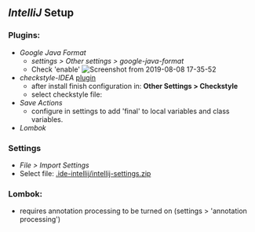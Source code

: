 ## *IntelliJ* Setup

### Plugins:
  - *Google Java Format* 
    - *settings > Other settings > google-java-format*
    - Check 'enable'
      ![Screenshot from 2019-08-08 17-35-52
      ](https://user-images.githubusercontent.com/12397753/62746114-07cc2b80-ba03-11e9-9ac0-0b1e6e1e8788.png)
  - *checkstyle-IDEA* [plugin](https://github.com/jshiell/checkstyle-idea) 
    - after install finish configuration in: **Other Settings > Checkstyle**
    - select checkstyle file:  
  - *Save Actions*
    - configure in settings to add 'final' to local variables and class variables.
  - *Lombok*

### Settings
  - *File > Import Settings*
  - Select file: [.ide-intellij/intellij-settings.zip
   ](https://github.com/triplea-game/triplea/blob/master/.ide-intellij/intellij-settings.zip)
   
### Lombok:
 - requires annotation processing to be turned on (settings > 'annotation processing')
